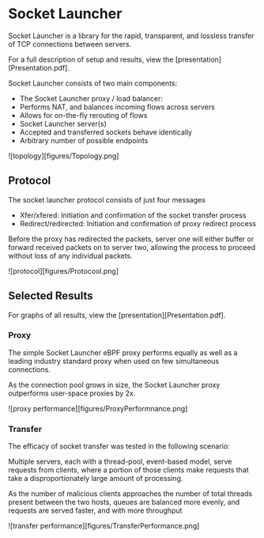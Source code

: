 # Socket Launcher
Socket Launcher is a library for the rapid, transparent, and lossless transfer
of TCP connections between servers.

For a full description of setup and results, view the [presentation][Presentation.pdf].

Socket Launcher consists of two main components:
* The Socket Launcher proxy / load balancer:
 * Performs NAT, and balances incoming flows across servers
 * Allows for on-the-fly rerouting of flows
* Socket Launcher server(s)
 * Accepted and transferred sockets behave identically
 * Arbitrary number of possible endpoints

 ![topology][figures/Topology.png]

## Protocol

The socket launcher protocol consists of just four messages

* Xfer/xfered: Initiation and confirmation of the socket transfer process
* Redirect/redirected: Initiation and confirmation of proxy redirect process

Before the proxy has redirected the packets, server one will either buffer or
forward received packets on to server two, allowing the process to
proceed without loss of any individual packets.

![protocol][figures/Protocool.png]

## Selected Results

For graphs of all results, view the [presentation][Presentation.pdf].

### Proxy
The simple Socket Launcher eBPF proxy performs equally as well as a leading
industry standard proxy when used on few simultaneous connections.

As the connection pool grows in size, the Socket Launcher proxy
outperforms user-space proxies by 2x.

![proxy performance][figures/ProxyPerformnance.png]

### Transfer
The efficacy of socket transfer was tested in the following scenario:

Multiple servers, each with a thread-pool, event-based model, serve
requests from clients, where a portion of those clients make
requests that take a disproportionately large amount of processing.

As the number of malicious clients approaches the number of total
threads present between the two hosts, queues are balanced more
evenly, and requests are served faster, and with more throughput

![transfer performance][figures/TransferPerformance.png]

